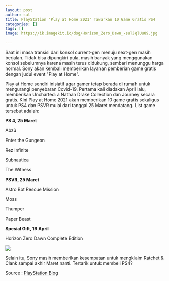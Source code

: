 ```yaml
---
layout: post
author: sal
title: PlayStation "Play at Home 2021" Tawarkan 10 Game Gratis PS4
categories: []
tags: []
image: https://ik.imagekit.io/dsg/Horizon_Zero_Dawn_-suTJqlUu89.jpg

---
```

Saat ini masa transisi dari konsol current-gen menuju next-gen masih berjalan. Tidak bisa dipungkiri pula, masih banyak yang menggunakan konsol sebelumnya karena masih terus didukung, sembari menunggu harga normal. Sony akan kembali memberikan layanan pemberian game gratis dengan judul event "Play at Home".

Play at Home sendiri inisiatif agar gamer tetap berada di rumah untuk mengurangi penyebaran Covid-19. Pertama kali diadakan April lalu, memberikan Uncharted: a Nathan Drake Collection dan Journey secara gratis. Kini Play at Home 2021 akan memberikan 10 game gratis sekaligus untuk PS4 dan PSVR mulai dari tanggal 25 Maret mendatang. List game tersebut adalah:

**PS 4, 25 Maret**

Abzû

Enter the Gungeon

Rez Infinite

Subnautica

The Witness

**PSVR, 25 Maret**

Astro Bot Rescue Mission

Moss

Thumper

Paper Beast

**Spesial Gift, 19 April**

Horizon Zero Dawn Complete Edition

![](https://ik.imagekit.io/dsg/play_at_Home_2021_MyLFGuuRybK.jpg)

Selain itu, Sony masih memberikan kesempatan untuk mengklaim Ratchet & Clank sampai akhir Maret nanti. Tertarik untuk membeli PS4?

Source : [PlayStation Blog](https://blog.playstation.com/2021/03/17/play-at-home-2021-update-10-free-games-to-download-this-spring/#sf244024254)